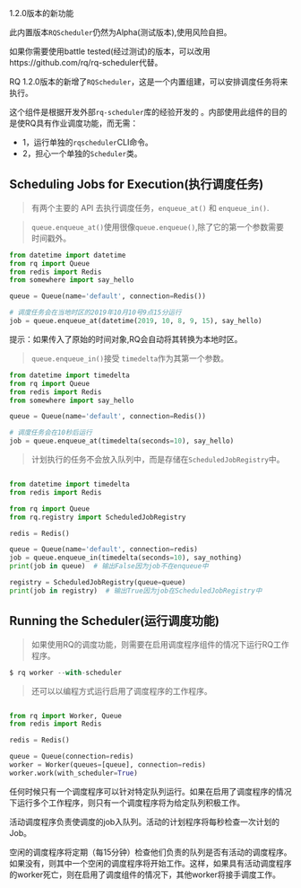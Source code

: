 1.2.0版本的新功能

此内置版本`RQScheduler`仍然为Alpha(测试版本),使用风险自担。

如果你需要使用battle tested(经过测试)的版本，可以改用https://github.com/rq/rq-scheduler代替。

RQ 1.2.0版本的新增了`RQScheduler`，这是一个内置组建，可以安排调度任务将来执行。

这个组件是根据开发外部`rq-scheduler`库的经验开发的 。内部使用此组件的目的是使RQ具有作业调度功能，而无需：

- 1，运行单独的`rqscheduler`CLI命令。
- 2，担心一个单独的`Scheduler`类。

## Scheduling Jobs for Execution(执行调度任务)

> 有两个主要的 API 去执行调度任务，`enqueue_at()` 和 `enqueue_in()`.

> `queue.enqueue_at()`使用很像`queue.enqueue()`,除了它的第一个参数需要时间戳外。

```python
from datetime import datetime
from rq import Queue
from redis import Redis
from somewhere import say_hello

queue = Queue(name='default', connection=Redis())

# 调度任务会在当地时区的2019年10月10号9点15分运行
job = queue.enqueue_at(datetime(2019, 10, 8, 9, 15), say_hello)
```

提示：如果传入了原始的时间对象,RQ会自动将其转换为本地时区。

> `queue.enqueue_in()`接受 `timedelta`作为其第一个参数。
```python
from datetime import timedelta
from rq import Queue
from redis import Redis
from somewhere import say_hello

queue = Queue(name='default', connection=Redis())

# 调度任务会在10秒后运行
job = queue.enqueue_at(timedelta(seconds=10), say_hello)
```

> 计划执行的任务不会放入队列中，而是存储在`ScheduledJobRegistry`中。

```python

from datetime import timedelta
from redis import Redis

from rq import Queue
from rq.registry import ScheduledJobRegistry

redis = Redis()

queue = Queue(name='default', connection=redis)
job = queue.enqueue_in(timedelta(seconds=10), say_nothing)
print(job in queue)  # 输出False因为job不在enqueue中

registry = ScheduledJobRegistry(queue=queue)
print(job in registry)  # 输出True因为job在ScheduledJobRegistry中

```

## Running the Scheduler(运行调度功能)

> 如果使用RQ的调度功能，则需要在启用调度程序组件的情况下运行RQ工作程序。
```python
$ rq worker --with-scheduler
```
> 还可以以编程方式运行启用了调度程序的工作程序。

```python

from rq import Worker, Queue
from redis import Redis

redis = Redis()

queue = Queue(connection=redis)
worker = Worker(queues=[queue], connection=redis)
worker.work(with_scheduler=True)

```
任何时候只有一个调度程序可以针对特定队列运行。如果在启用了调度程序的情况下运行多个工作程序，则只有一个调度程序将为给定队列积极工作。

活动调度程序负责使调度的job入队列。活动的计划程序将每秒检查一次计划的Job。

空闲的调度程序将定期（每15分钟）检查他们负责的队列是否有活动的调度程序。如果没有，则其中一个空闲的调度程序将开始工作。这样，如果具有活动调度程序的worker死亡，则在启用了调度组件的情况下，其他worker将接手调度工作。
